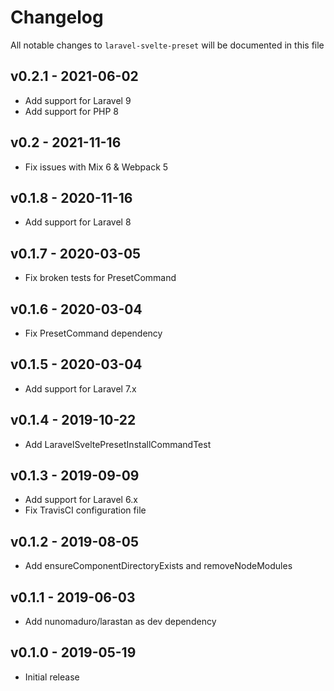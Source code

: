 # Changelog

All notable changes to `laravel-svelte-preset` will be documented in this file

## v0.2.1 - 2021-06-02

- Add support for Laravel 9
- Add support for PHP 8

## v0.2 - 2021-11-16

- Fix issues with Mix 6 & Webpack 5

## v0.1.8 - 2020-11-16

- Add support for Laravel 8

## v0.1.7 - 2020-03-05

- Fix broken tests for PresetCommand

## v0.1.6 - 2020-03-04

- Fix PresetCommand dependency

## v0.1.5 - 2020-03-04

- Add support for Laravel 7.x

## v0.1.4 - 2019-10-22

- Add LaravelSveltePresetInstallCommandTest

## v0.1.3 - 2019-09-09

- Add support for Laravel 6.x
- Fix TravisCI configuration file

## v0.1.2 - 2019-08-05

- Add ensureComponentDirectoryExists and removeNodeModules

## v0.1.1 - 2019-06-03

- Add nunomaduro/larastan as dev dependency

## v0.1.0 - 2019-05-19

- Initial release
